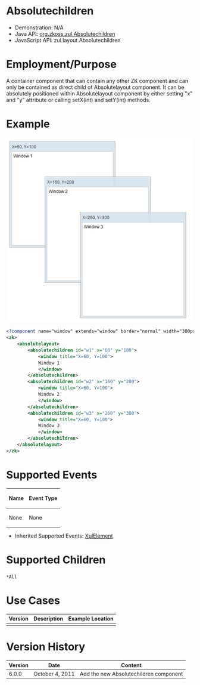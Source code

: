 

# Absolutechildren

- Demonstration: N/A
- Java API: [org.zkoss.zul.Absolutechildren](https://www.zkoss.org/javadoc/latest/zk/org/zkoss/zul/Absolutechildren.html)
- JavaScript API:
  <javadoc directory="jsdoc">zul.layout.Absolutechildren</javadoc>


# Employment/Purpose

A container component that can contain any other ZK component and can
only be contained as direct child of Absolutelayout component. It can be
absolutely positioned within Absolutelayout component by either setting
"x" and "y" attribute or calling setX(int) and setY(int) methods.

# Example

![](/zk_component_ref/images/ZKComRef_Absolutelayout_Example.png)

```xml
<?component name="window" extends="window" border="normal" width="300px" height="300px"?>
<zk>
    <absolutelayout>
        <absolutechildren id="w1" x="60" y="100">
            <window title="X=60, Y=100">
            Window 1
            </window>
        </absolutechildren>
        <absolutechildren id="w2" x="160" y="200">
            <window title="X=60, Y=100">
            Window 2
            </window>
        </absolutechildren>
        <absolutechildren id="w3" x="260" y="300">
            <window title="X=60, Y=100">
            Window 3
            </window>
        </absolutechildren>
    </absolutelayout>
</zk>
```

# Supported Events

<table>
<thead>
<tr class="header">
<th><center>
<p>Name</p>
</center></th>
<th><center>
<p>Event Type</p>
</center></th>
</tr>
</thead>
<tbody>
<tr class="odd">
<td><p>None</p></td>
<td><p>None</p></td>
</tr>
</tbody>
</table>

- Inherited Supported Events: [ XulElement]({{site.baseurl}}/zk_component_ref/base_components/xulelement#Supported_Events)

# Supported Children

`*All`

# Use Cases

| Version | Description | Example Location |
|---------|-------------|------------------|
|         |             |                  |

# Version History



| Version | Date            | Content                                |
|---------|-----------------|----------------------------------------|
| 6.0.0   | October 4, 2011 | Add the new Absolutechildren component |


